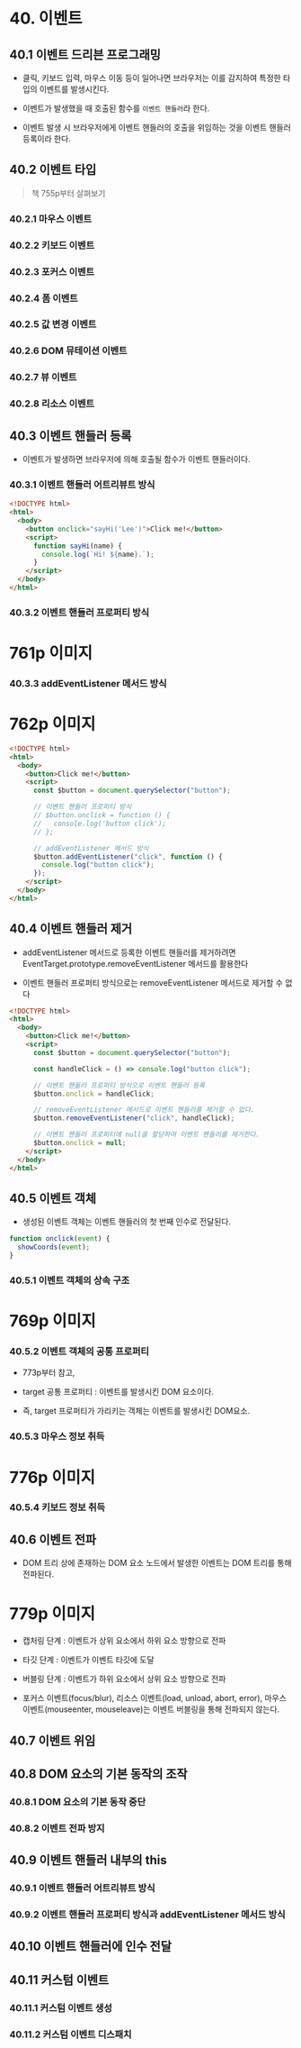 # 40. 이벤트

## 40.1 이벤트 드리븐 프로그래밍

- 클릭, 키보드 입력, 마우스 이동 등이 일어나면 브라우저는 이를 감지하여 특정한 타입의 이벤트를 발생시킨다.

- 이벤트가 발생했을 때 호출된 함수를 `이벤트 핸들러`라 한다.
- 이벤트 발생 시 브라우저에게 이벤트 핸들러의 호출을 위임하는 것을 이벤트 핸들러 등록이라 한다.

## 40.2 이벤트 타입

> 책 755p부터 살펴보기

### 40.2.1 마우스 이벤트

### 40.2.2 키보드 이벤트

### 40.2.3 포커스 이벤트

### 40.2.4 폼 이벤트

### 40.2.5 값 변경 이벤트

### 40.2.6 DOM 뮤테이션 이벤트

### 40.2.7 뷰 이벤트

### 40.2.8 리소스 이벤트

## 40.3 이벤트 핸들러 등록

- 이벤트가 발생하면 브라우저에 의해 호출될 함수가 이벤트 핸들러이다.

### 40.3.1 이벤트 핸들러 어트리뷰트 방식

```html
<!DOCTYPE html>
<html>
  <body>
    <button onclick="sayHi('Lee')">Click me!</button>
    <script>
      function sayHi(name) {
        console.log(`Hi! ${name}.`);
      }
    </script>
  </body>
</html>
```

### 40.3.2 이벤트 핸들러 프로퍼티 방식

# 761p 이미지

### 40.3.3 addEventListener 메서드 방식

# 762p 이미지

```html
<!DOCTYPE html>
<html>
  <body>
    <button>Click me!</button>
    <script>
      const $button = document.querySelector("button");

      // 이벤트 핸들러 프로퍼티 방식
      // $button.onclick = function () {
      //   console.log('button click');
      // };

      // addEventListener 메서드 방식
      $button.addEventListener("click", function () {
        console.log("button click");
      });
    </script>
  </body>
</html>
```

## 40.4 이벤트 핸들러 제거

- addEventListener 메서드로 등록한 이벤트 핸들러를 제거하려면 EventTarget.prototype.removeEventListener 메서드를 활용한다

- 이벤트 핸들러 프로퍼티 방식으로는 removeEventListener 메서드로 제거할 수 없다

```html
<!DOCTYPE html>
<html>
  <body>
    <button>Click me!</button>
    <script>
      const $button = document.querySelector("button");

      const handleClick = () => console.log("button click");

      // 이벤트 핸들러 프로퍼티 방식으로 이벤트 핸들러 등록
      $button.onclick = handleClick;

      // removeEventListener 메서드로 이벤트 핸들러를 제거할 수 없다.
      $button.removeEventListener("click", handleClick);

      // 이벤트 핸들러 프로퍼티에 null을 할당하여 이벤트 핸들러를 제거한다.
      $button.onclick = null;
    </script>
  </body>
</html>
```

## 40.5 이벤트 객체

- 생성된 이벤트 객체는 이벤트 핸들러의 첫 번째 인수로 전달된다.

```javascript
function onclick(event) {
  showCoords(event);
}
```

### 40.5.1 이벤트 객체의 상속 구조

# 769p 이미지

### 40.5.2 이벤트 객체의 공통 프로퍼티

- 773p부터 참고,

- target 공통 프로퍼티 : 이벤트를 발생시킨 DOM 요소이다.
- 즉, target 프로퍼티가 가리키는 객체는 이벤트를 발생시킨 DOM요소.

### 40.5.3 마우스 정보 취득

# 776p 이미지

### 40.5.4 키보드 정보 취득

## 40.6 이벤트 전파

- DOM 트리 상에 존재하는 DOM 요소 노드에서 발생한 이벤트는 DOM 트리를 통해 전파된다.

# 779p 이미지

- 캡처링 단계 : 이벤트가 상위 요소에서 하위 요소 방향으로 전파
- 타깃 단계 : 이벤트가 이벤트 타깃에 도달
- 버블링 단계 : 이벤트가 하위 요소에서 상위 요소 방향으로 전파

- 포커스 이벤트(focus/blur), 리소스 이벤트(load, unload, abort, error), 마우스 이벤트(mouseenter, mouseleave)는 이벤트 버블링을 통해 전파되지 않는다.

## 40.7 이벤트 위임

## 40.8 DOM 요소의 기본 동작의 조작

### 40.8.1 DOM 요소의 기본 동작 중단

### 40.8.2 이벤트 전파 방지

## 40.9 이벤트 핸들러 내부의 this

### 40.9.1 이벤트 핸들러 어트리뷰트 방식

### 40.9.2 이벤트 핸들러 프로퍼티 방식과 addEventListener 메서드 방식

## 40.10 이벤트 핸들러에 인수 전달

## 40.11 커스텀 이벤트

### 40.11.1 커스텀 이벤트 생성

### 40.11.2 커스텀 이벤트 디스패치
